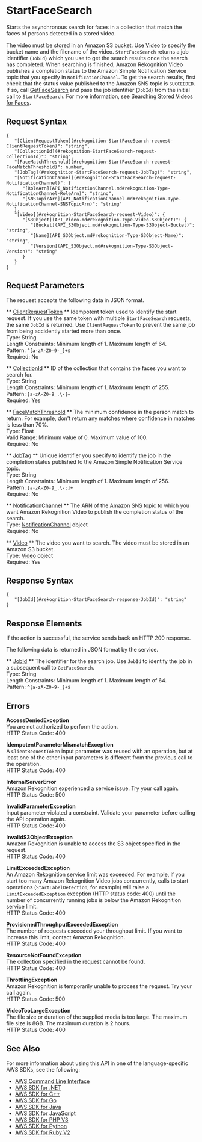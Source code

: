 # StartFaceSearch<a name="API_StartFaceSearch"></a>

Starts the asynchronous search for faces in a collection that match the faces of persons detected in a stored video\.

The video must be stored in an Amazon S3 bucket\. Use [Video](API_Video.md) to specify the bucket name and the filename of the video\. `StartFaceSearch` returns a job identifier \(`JobId`\) which you use to get the search results once the search has completed\. When searching is finished, Amazon Rekognition Video publishes a completion status to the Amazon Simple Notification Service topic that you specify in `NotificationChannel`\. To get the search results, first check that the status value published to the Amazon SNS topic is `SUCCEEDED`\. If so, call [GetFaceSearch](API_GetFaceSearch.md) and pass the job identifier \(`JobId`\) from the initial call to `StartFaceSearch`\. For more information, see [ Searching Stored Videos for Faces](procedure-person-search-videos.md)\.

## Request Syntax<a name="API_StartFaceSearch_RequestSyntax"></a>

```
{
   "[ClientRequestToken](#rekognition-StartFaceSearch-request-ClientRequestToken)": "string",
   "[CollectionId](#rekognition-StartFaceSearch-request-CollectionId)": "string",
   "[FaceMatchThreshold](#rekognition-StartFaceSearch-request-FaceMatchThreshold)": number,
   "[JobTag](#rekognition-StartFaceSearch-request-JobTag)": "string",
   "[NotificationChannel](#rekognition-StartFaceSearch-request-NotificationChannel)": { 
      "[RoleArn](API_NotificationChannel.md#rekognition-Type-NotificationChannel-RoleArn)": "string",
      "[SNSTopicArn](API_NotificationChannel.md#rekognition-Type-NotificationChannel-SNSTopicArn)": "string"
   },
   "[Video](#rekognition-StartFaceSearch-request-Video)": { 
      "[S3Object](API_Video.md#rekognition-Type-Video-S3Object)": { 
         "[Bucket](API_S3Object.md#rekognition-Type-S3Object-Bucket)": "string",
         "[Name](API_S3Object.md#rekognition-Type-S3Object-Name)": "string",
         "[Version](API_S3Object.md#rekognition-Type-S3Object-Version)": "string"
      }
   }
}
```

## Request Parameters<a name="API_StartFaceSearch_RequestParameters"></a>

The request accepts the following data in JSON format\.

 ** [ClientRequestToken](#API_StartFaceSearch_RequestSyntax) **   <a name="rekognition-StartFaceSearch-request-ClientRequestToken"></a>
Idempotent token used to identify the start request\. If you use the same token with multiple `StartFaceSearch` requests, the same `JobId` is returned\. Use `ClientRequestToken` to prevent the same job from being accidently started more than once\.   
Type: String  
Length Constraints: Minimum length of 1\. Maximum length of 64\.  
Pattern: `^[a-zA-Z0-9-_]+$`   
Required: No

 ** [CollectionId](#API_StartFaceSearch_RequestSyntax) **   <a name="rekognition-StartFaceSearch-request-CollectionId"></a>
ID of the collection that contains the faces you want to search for\.  
Type: String  
Length Constraints: Minimum length of 1\. Maximum length of 255\.  
Pattern: `[a-zA-Z0-9_.\-]+`   
Required: Yes

 ** [FaceMatchThreshold](#API_StartFaceSearch_RequestSyntax) **   <a name="rekognition-StartFaceSearch-request-FaceMatchThreshold"></a>
The minimum confidence in the person match to return\. For example, don't return any matches where confidence in matches is less than 70%\.   
Type: Float  
Valid Range: Minimum value of 0\. Maximum value of 100\.  
Required: No

 ** [JobTag](#API_StartFaceSearch_RequestSyntax) **   <a name="rekognition-StartFaceSearch-request-JobTag"></a>
Unique identifier you specify to identify the job in the completion status published to the Amazon Simple Notification Service topic\.   
Type: String  
Length Constraints: Minimum length of 1\. Maximum length of 256\.  
Pattern: `[a-zA-Z0-9_.\-:]+`   
Required: No

 ** [NotificationChannel](#API_StartFaceSearch_RequestSyntax) **   <a name="rekognition-StartFaceSearch-request-NotificationChannel"></a>
The ARN of the Amazon SNS topic to which you want Amazon Rekognition Video to publish the completion status of the search\.   
Type: [NotificationChannel](API_NotificationChannel.md) object  
Required: No

 ** [Video](#API_StartFaceSearch_RequestSyntax) **   <a name="rekognition-StartFaceSearch-request-Video"></a>
The video you want to search\. The video must be stored in an Amazon S3 bucket\.   
Type: [Video](API_Video.md) object  
Required: Yes

## Response Syntax<a name="API_StartFaceSearch_ResponseSyntax"></a>

```
{
   "[JobId](#rekognition-StartFaceSearch-response-JobId)": "string"
}
```

## Response Elements<a name="API_StartFaceSearch_ResponseElements"></a>

If the action is successful, the service sends back an HTTP 200 response\.

The following data is returned in JSON format by the service\.

 ** [JobId](#API_StartFaceSearch_ResponseSyntax) **   <a name="rekognition-StartFaceSearch-response-JobId"></a>
The identifier for the search job\. Use `JobId` to identify the job in a subsequent call to `GetFaceSearch`\.   
Type: String  
Length Constraints: Minimum length of 1\. Maximum length of 64\.  
Pattern: `^[a-zA-Z0-9-_]+$` 

## Errors<a name="API_StartFaceSearch_Errors"></a>

 **AccessDeniedException**   
You are not authorized to perform the action\.  
HTTP Status Code: 400

 **IdempotentParameterMismatchException**   
A `ClientRequestToken` input parameter was reused with an operation, but at least one of the other input parameters is different from the previous call to the operation\.  
HTTP Status Code: 400

 **InternalServerError**   
Amazon Rekognition experienced a service issue\. Try your call again\.  
HTTP Status Code: 500

 **InvalidParameterException**   
Input parameter violated a constraint\. Validate your parameter before calling the API operation again\.  
HTTP Status Code: 400

 **InvalidS3ObjectException**   
Amazon Rekognition is unable to access the S3 object specified in the request\.  
HTTP Status Code: 400

 **LimitExceededException**   
An Amazon Rekognition service limit was exceeded\. For example, if you start too many Amazon Rekognition Video jobs concurrently, calls to start operations \(`StartLabelDetection`, for example\) will raise a `LimitExceededException` exception \(HTTP status code: 400\) until the number of concurrently running jobs is below the Amazon Rekognition service limit\.   
HTTP Status Code: 400

 **ProvisionedThroughputExceededException**   
The number of requests exceeded your throughput limit\. If you want to increase this limit, contact Amazon Rekognition\.  
HTTP Status Code: 400

 **ResourceNotFoundException**   
The collection specified in the request cannot be found\.  
HTTP Status Code: 400

 **ThrottlingException**   
Amazon Rekognition is temporarily unable to process the request\. Try your call again\.  
HTTP Status Code: 500

 **VideoTooLargeException**   
The file size or duration of the supplied media is too large\. The maximum file size is 8GB\. The maximum duration is 2 hours\.   
HTTP Status Code: 400

## See Also<a name="API_StartFaceSearch_SeeAlso"></a>

For more information about using this API in one of the language\-specific AWS SDKs, see the following:
+  [AWS Command Line Interface](https://docs.aws.amazon.com/goto/aws-cli/rekognition-2016-06-27/StartFaceSearch) 
+  [AWS SDK for \.NET](https://docs.aws.amazon.com/goto/DotNetSDKV3/rekognition-2016-06-27/StartFaceSearch) 
+  [AWS SDK for C\+\+](https://docs.aws.amazon.com/goto/SdkForCpp/rekognition-2016-06-27/StartFaceSearch) 
+  [AWS SDK for Go](https://docs.aws.amazon.com/goto/SdkForGoV1/rekognition-2016-06-27/StartFaceSearch) 
+  [AWS SDK for Java](https://docs.aws.amazon.com/goto/SdkForJava/rekognition-2016-06-27/StartFaceSearch) 
+  [AWS SDK for JavaScript](https://docs.aws.amazon.com/goto/AWSJavaScriptSDK/rekognition-2016-06-27/StartFaceSearch) 
+  [AWS SDK for PHP V3](https://docs.aws.amazon.com/goto/SdkForPHPV3/rekognition-2016-06-27/StartFaceSearch) 
+  [AWS SDK for Python](https://docs.aws.amazon.com/goto/boto3/rekognition-2016-06-27/StartFaceSearch) 
+  [AWS SDK for Ruby V2](https://docs.aws.amazon.com/goto/SdkForRubyV2/rekognition-2016-06-27/StartFaceSearch) 